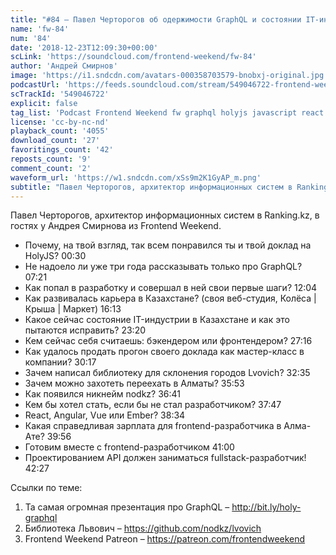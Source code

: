```yaml
---
title: "#84 – Павел Черторогов об одержимости GraphQL и состоянии IT-индустрии в Алматы"
name: 'fw-84'
num: '84'
date: '2018-12-23T12:09:30+00:00'
scLink: 'https://soundcloud.com/frontend-weekend/fw-84'
author: 'Андрей Смирнов'
image: 'https://i1.sndcdn.com/avatars-000358703579-bnobxj-original.jpg'
podcastUrl: 'https://feeds.soundcloud.com/stream/549046722-frontend-weekend-fw-84.m4a'
scTrackId: '549046722'
explicit: false
tag_list: 'Podcast Frontend Weekend fw graphql holyjs javascript react'
license: 'cc-by-nc-nd'
playback_count: '4055'
download_count: '27'
favoritings_count: '42'
reposts_count: '9'
comment_count: '2'
waveform_url: 'https://w1.sndcdn.com/xSs9m2K1GyAP_m.png'
subtitle: "Павел Черторогов, архитектор информационных систем в Ranking.kz, в гостях у Андрея Смирнова из Frontend Weekend. "
---
```

Павел Черторогов, архитектор информационных систем в Ranking.kz, в гостях у Андрея Смирнова из Frontend Weekend. 

- Почему, на твой взгляд, так всем понравился ты и твой доклад на HolyJS? <timecode sec="30">00:30</timecode>
- Не надоело ли уже три года рассказывать только про GraphQL? <timecode sec="441">07:21</timecode>
- Как попал в разработку и совершал в ней свои первые шаги? <timecode sec="724">12:04</timecode>
- Как развивалась карьера в Казахстане? (своя веб-студия, Колёса | Крыша | Маркет) <timecode sec="973">16:13</timecode>
- Какое сейчас состояние IT-индустрии в Казахстане и как это пытаются исправить? <timecode sec="1400">23:20</timecode>
- Кем сейчас себя считаешь: бэкендером или фронтендером? <timecode sec="1636">27:16</timecode>
- Как удалось продать прогон своего доклада как мастер-класс в компании? <timecode sec="1817">30:17</timecode>
- Зачем написал библиотеку для склонения городов Lvovich? <timecode sec="1955">32:35</timecode>
- Зачем можно захотеть переехать в Алматы? <timecode sec="2153">35:53</timecode>
- Как появился никнейм nodkz? <timecode sec="2201">36:41</timecode>
- Кем бы хотел стать, если бы не стал разработчиком? <timecode sec="2267">37:47</timecode>
- React, Angular, Vue или Ember? <timecode sec="2314">38:34</timecode>
- Какая справедливая зарплата для frontend-разработчика в Алма-Ате? <timecode sec="2396">39:56</timecode>
- Готовим вместе с frontend-разработчиком <timecode sec="2460">41:00</timecode>
- Проектированием API должен заниматься fullstack-разработчик! <timecode sec="2547">42:27</timecode>

Ссылки по теме:
1) Та самая огромная презентация про GraphQL – http://bit.ly/holy-graphql
2) Библиотека Львович – https://github.com/nodkz/lvovich
3) Frontend Weekend Patreon – https://patreon.com/frontendweekend